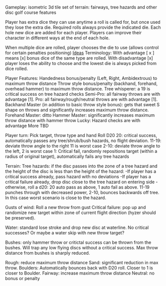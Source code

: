 Gameplay: isometric 3d tile set of terrain:  fairways, tree hazards and other disc golf course features

Player has extra dice they can use anytime a roll is called for, but once used they lose the extra die. Required rolls always provide the indicated die. Each hole new dice are added for each player. Players can improve their character in different ways at the end of each hole. 

When multiple dice are rolled, player chooses the die to use (allows control for certain penalties positioning)
[Ideas](Excalidraw/Ideas)
Terminology:
With advantage \[ x \] means \[x\] bonus dice of the same type are rolled.
With disadvantage \[x\]  player loses the ability to choose and the lowest die is always picked from dice rolled.

Player Features:
Handedness bonus/penalty (Left, Right, Ambidextrous) to maximum throw distance 
Throw style bonus/penalty (backhand, forehand, overhead hammer) to maximum throw distance.
Tree whisperer: a 19 is critical success on tree hazard checks
Semi-Pro: all fairway throws are with advantage \[1\]. 
Pro: all fairway/rough/neutral throws are with advantage \[1\].
Backhand Master (in addition to basic throw style bonus): gets that sweet S shape on throws and significantly increases maximum throw distance.
Forehand Master: ditto
Hammer Master: significantly increases maximum throw distance with hammer throw 
Lucky: Hazard checks are with advantage 
More TBD


Player turn:
Pick target, throw type and hand
Roll D20
20: critical success, automatically passes any tree/shrub/bush hazards, no flight deviation.
11-19: deviate throw angle to the right 11 is worst case
2-10: deviate throw angle to the left, 2 is worst case
1: Critical fail, randomly repositions target (within a radius of original target), automatically fails any tree hazards

Terrain:
Tree hazards: if the disc passes into the zone of a tree hazard and the height of the disc is less than the height of the hazard:
-If player has a critical success already, pass hazard with no deviations
-If player has a critical failure already, drop disc close to the tree hazard on entering side
-otherwise, roll a d20: 20 auto pass as above, 1 auto fail as above. 11-19 punches through with decreased power, 2-10, bounces backwards off tree. In this case worst scenario is close to the hazard.

Gusts of wind:
Roll a new throw from gust
Critical failure: pop up and randomize new target within zone of current flight direction (hyzer should be preserved).

Water: standard lose stroke and drop new disc at waterline. No critical successes? Or maybe a water skip with new throw target?

Bushes: only hammer throw or critictal success can be thrown from the bushes. Will trap any low flying discs without a critical success. Max throw distance from bushes is sharply reduced.

Rough: reduce maximum throw distance
Sand: significant reduction in max throw.
Boulders: Automatically bounces back with D20 roll. Closer to 1 is closer to Boulder.
Fairway: increase maximum throw distance
Neutral: no bonus or penalty
